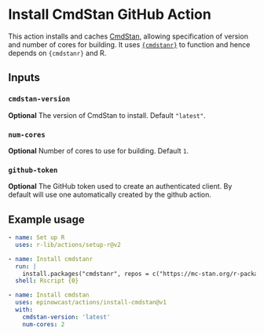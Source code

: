 # Install CmdStan GitHub Action

This action installs and caches [CmdStan](https://mc-stan.org/users/interfaces/cmdstan), allowing specification of version and number of cores for building. It uses [`{cmdstanr}`](https://github.com/stan-dev/cmdstanr) to function and hence depends on `{cmdstanr}` and R.

## Inputs

### `cmdstan-version`

**Optional** The version of CmdStan to install. Default `"latest"`.

### `num-cores`

**Optional** Number of cores to use for building. Default `1`.

### `github-token`

**Optional** The GitHub token used to create an authenticated client. By default
will use one automatically created by the github action.

## Example usage

```yaml
- name: Set up R
  uses: r-lib/actions/setup-r@v2

- name: Install cmdstanr
  run: |
    install.packages("cmdstanr", repos = c("https://mc-stan.org/r-packages/", getOption("repos")))
  shell: Rscript {0}

- name: Install cmdstan
  uses: epinowcast/actions/install-cmdstan@v1
  with:
    cmdstan-version: 'latest'
    num-cores: 2
```
